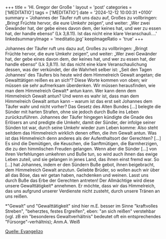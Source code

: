 +++
title = 'Hl. Gregor der Große  '
layout = 'post'
categories = ['MEDITATIO']
tags = ['MEDITATIO']
date = '2024-12-12 10:00:31 +0100'
summary = 'Johannes der Täufer ruft uns dazu auf, Großes zu vollbringen: „Bringt Früchte hervor, die eure Umkehr zeigen“, und weiter: „Wer zwei Gewänder hat, der gebe eines davon dem, der keines hat, und wer zu essen hat, der handle ebenso“ (Lk 3,8.11). Ist das nicht eine klare Veranschauli....'
linkedsummaryImage = 'meditatio.jpg'
keepImageRatio = 'true'
+++
      
Johannes der Täufer ruft uns dazu auf, Großes zu vollbringen: „Bringt Früchte hervor, die eure Umkehr zeigen“, und weiter: „Wer zwei Gewänder hat, der gebe eines davon dem, der keines hat, und wer zu essen hat, der handle ebenso“ (Lk 3,8.11). Ist das nicht eine klare Veranschaulichung dessen, was der verkündet, der die Wahrheit selber ist: „Seit den Tagen Johannes' des Täufers bis heute wird dem Himmelreich Gewalt angetan; die Gewalttätigen reißen es an sich“? Diese Worte kommen von oben; wir müssen sie sehr aufmerksam überdenken.<!--more--> Wir müssen herausfinden, wie man dem Himmelreich Gewalt* antun kann. Wer kann denn dem Himmelreich Gewalt antun? Und wenn es wahr ist, dass man dem Himmelreich Gewalt antun kann – warum ist das erst seit Johannes dem Täufer wahr und nicht vorher?
Das Gesetz des Alten Bundes […] belegte die Sünder mit harten Strafen, ohne sie jedoch durch Buße ins Leben zurückzuführen. Johannes der Täufer hingegen kündigte die Gnade des Erlösers an und predigte die Umkehr, damit der Sünder, der infolge seiner Sünden tot war, durch seine Umkehr wieder zum Leben komme: Also steht seitdem das Himmelreich wirklich denen offen, die ihm Gewalt antun. Was ist das Himmelreich denn anderes als der Aufenthaltsort der Gerechten? [...] Es sind die Demütigen, die Keuschen, die Sanftmütigen, die Barmherzigen, die zu den himmlischen Freuden gelangen. Wenn aber die Sünder […] von ihren Verfehlungen umkehren und Buße tun, so wird auch ihnen das ewige Leben zuteil, und sie gelangen in jenes Land, das ihnen einst fremd war. So […] hat Johannes, indem er den Sündern Buße gebot, ihnen beigebracht, dem Himmelreich Gewalt anzutun.
Geliebte Brüder, so wollen auch wir über all das Böse, das wir getan haben, nachdenken und weinen. Lasst uns durch Buße das Erbe der Gerechten antreten! Der Allmächtige wird diese unsere Gewalttätigkeit* annehmen. Er möchte, dass wir das Himmelreich, das uns aufgrund unserer Verdienste nicht zusteht, durch unsere Tränen an uns reißen.
 
*"Gewalt" und "Gewalttätigkeit" sind hier m.E. besser im Sinne "kraftvolles Streben", "beherztes, festes Ergreifen", eben: "an sich reißen" verstehbar (vgl. zB ein "besonderes Gewaltverhältnis" bedeutet oft ein entsprechendes "Fürsorge"-verhältnis); Anm.A. Weiß



[Quelle: Evangelizo](https://evangeliumtagfuertag.org/DE/gospel)
